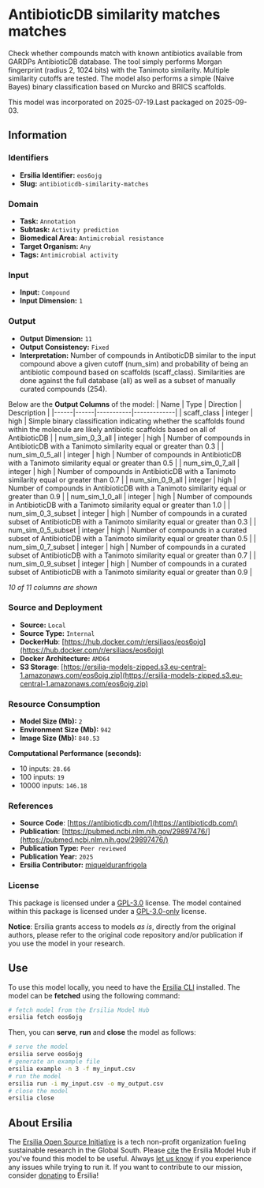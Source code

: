 # AntibioticDB similarity matches matches

Check whether compounds match with known antibiotics available from GARDPs AntibioticDB database. The tool simply performs Morgan fingerprint (radius 2, 1024 bits) with the Tanimoto similarity. Multiple similarity cutoffs are tested. The model also performs a simple (Naive Bayes) binary classification based on Murcko and BRICS scaffolds.

This model was incorporated on 2025-07-19.Last packaged on 2025-09-03.

## Information
### Identifiers
- **Ersilia Identifier:** `eos6ojg`
- **Slug:** `antibioticdb-similarity-matches`

### Domain
- **Task:** `Annotation`
- **Subtask:** `Activity prediction`
- **Biomedical Area:** `Antimicrobial resistance`
- **Target Organism:** `Any`
- **Tags:** `Antimicrobial activity`

### Input
- **Input:** `Compound`
- **Input Dimension:** `1`

### Output
- **Output Dimension:** `11`
- **Output Consistency:** `Fixed`
- **Interpretation:** Number of compounds in AntiboticDB similar to the input compound above a given cutoff (num_sim) and probability of being an antibiotic compound based on scaffolds (scaff_class). Similarities are done against the full database (all) as well as a subset of manually curated compounds (254).

Below are the **Output Columns** of the model:
| Name | Type | Direction | Description |
|------|------|-----------|-------------|
| scaff_class | integer | high | Simple binary classification indicating whether the scaffolds found within the molecule are likely antibiotic scaffolds based on all of AntibioticDB |
| num_sim_0_3_all | integer | high | Number of compounds in AntibioticDB with a Tanimoto similarity equal or greater than 0.3 |
| num_sim_0_5_all | integer | high | Number of compounds in AntibioticDB with a Tanimoto similarity equal or greater than 0.5 |
| num_sim_0_7_all | integer | high | Number of compounds in AntibioticDB with a Tanimoto similarity equal or greater than 0.7 |
| num_sim_0_9_all | integer | high | Number of compounds in AntibioticDB with a Tanimoto similarity equal or greater than 0.9 |
| num_sim_1_0_all | integer | high | Number of compounds in AntibioticDB with a Tanimoto similarity equal or greater than 1.0 |
| num_sim_0_3_subset | integer | high | Number of compounds in a curated subset of AntibioticDB with a Tanimoto similarity equal or greater than 0.3 |
| num_sim_0_5_subset | integer | high | Number of compounds in a curated subset of AntibioticDB with a Tanimoto similarity equal or greater than 0.5 |
| num_sim_0_7_subset | integer | high | Number of compounds in a curated subset of AntibioticDB with a Tanimoto similarity equal or greater than 0.7 |
| num_sim_0_9_subset | integer | high | Number of compounds in a curated subset of AntibioticDB with a Tanimoto similarity equal or greater than 0.9 |

_10 of 11 columns are shown_
### Source and Deployment
- **Source:** `Local`
- **Source Type:** `Internal`
- **DockerHub**: [https://hub.docker.com/r/ersiliaos/eos6ojg](https://hub.docker.com/r/ersiliaos/eos6ojg)
- **Docker Architecture:** `AMD64`
- **S3 Storage**: [https://ersilia-models-zipped.s3.eu-central-1.amazonaws.com/eos6ojg.zip](https://ersilia-models-zipped.s3.eu-central-1.amazonaws.com/eos6ojg.zip)

### Resource Consumption
- **Model Size (Mb):** `2`
- **Environment Size (Mb):** `942`
- **Image Size (Mb):** `840.53`

**Computational Performance (seconds):**
- 10 inputs: `28.66`
- 100 inputs: `19`
- 10000 inputs: `146.18`

### References
- **Source Code**: [https://antibioticdb.com/](https://antibioticdb.com/)
- **Publication**: [https://pubmed.ncbi.nlm.nih.gov/29897476/](https://pubmed.ncbi.nlm.nih.gov/29897476/)
- **Publication Type:** `Peer reviewed`
- **Publication Year:** `2025`
- **Ersilia Contributor:** [miquelduranfrigola](https://github.com/miquelduranfrigola)

### License
This package is licensed under a [GPL-3.0](https://github.com/ersilia-os/ersilia/blob/master/LICENSE) license. The model contained within this package is licensed under a [GPL-3.0-only](LICENSE) license.

**Notice**: Ersilia grants access to models _as is_, directly from the original authors, please refer to the original code repository and/or publication if you use the model in your research.


## Use
To use this model locally, you need to have the [Ersilia CLI](https://github.com/ersilia-os/ersilia) installed.
The model can be **fetched** using the following command:
```bash
# fetch model from the Ersilia Model Hub
ersilia fetch eos6ojg
```
Then, you can **serve**, **run** and **close** the model as follows:
```bash
# serve the model
ersilia serve eos6ojg
# generate an example file
ersilia example -n 3 -f my_input.csv
# run the model
ersilia run -i my_input.csv -o my_output.csv
# close the model
ersilia close
```

## About Ersilia
The [Ersilia Open Source Initiative](https://ersilia.io) is a tech non-profit organization fueling sustainable research in the Global South.
Please [cite](https://github.com/ersilia-os/ersilia/blob/master/CITATION.cff) the Ersilia Model Hub if you've found this model to be useful. Always [let us know](https://github.com/ersilia-os/ersilia/issues) if you experience any issues while trying to run it.
If you want to contribute to our mission, consider [donating](https://www.ersilia.io/donate) to Ersilia!
